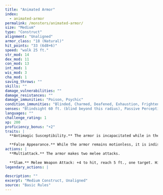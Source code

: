 ```yaml
---
title: "Animated Armor"
index:
  - animated-armor
permalink: /monsters/animated-armor/
size: "Medium"
type: "Construct"
alignment: "Unaligned"
armor_class: "18 (Natural)"
hit_points: "33 (6d8+6)"
speed: "walk 25 ft."
str_mod: 14
dex_mod: 11
con_mod: 13
int_mod: 1
wis_mod: 3
cha_mod: 1
saving_throws: ""
skills: ""
damage_vulnerabilities: ""
damage_resistances: ""
damage_immunities: "Poison, Psychic"
condition_immunities: "Blinded, Charmed, Deafened, Exhaustion, Frightened, Paralyzed, Petrified, Poisoned"
senses: "Blindsight 60 ft. (blind beyond this radius), Passive Perception 6"
languages: ""
challenge_rating: 1
xp: 200
proficiency_bonus: "+2"
traits: |
  **Antimagic Susceptibility.** The armor is incapacitated while in the area of an antimagic field. If targeted by dispel magic, the armor must succeed on a Constitution saving throw against the caster's spell save DC or fall unconscious for 1 minute.

  **False Appearance.** While the armor remains motionless, it is indistinguishable from a normal suit of armor.
actions: |
  **Multiattack.** The armor makes two melee attacks.
  
  **Slam.** Melee Weapon Attack: +4 to hit, reach 5 ft., one target. Hit: 5 (1d6 + 2) bludgeoning damage.  
legendary_actions: |
  
description: ""
excerpt: "Medium Construct, Unaligned"
source: "Basic Rules"
---
```

